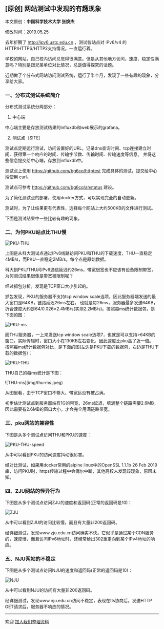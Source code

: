 ## [原创] 网站测试中发现的有趣现象

本文原创：**中国科学技术大学 张焕杰**

修改时间：2019.05.25

去年折腾了 http://ipv6.ustc.edu.cn ，测试各站点对 IPv6/v4 的 HTTP/HTTPS/HTTP2支持情况，一直运行着。

学校的网站，自己校内访问总觉得很满意。但是从其他地方访问，速度、稳定性满意吗？特别是跟兄弟单位对比情况，总是值得探究的话题。

近期做了个分布式网站访问测试系统，运行了半个月，发现了一些有趣的现象，分享给大家。

### 一、分布式测试系统简介

分布式测试系统分两部分：

1. 中心端

中心端主要是存放测试结果的influxdb和web展示的grafana。

2. 测试点（SITE）

测试点定期运行测试，访问设置好的URL，记录dns查询时间、tcp连接建立时间、获得第一个响应的时间、传输字节数、传输时间、传输速度等信息。
并将这些信息提交给中心端，存放到influxdb中。

测试点上使用 https://github.com/bg6cq/httptest 完成具体的测试，提交给中心端使用 curl。

测试点可参考 https://github.com/bg6cq/ahstatus 建设。

为了简化测试点的部署，使用docker方式，可以实现完全的自动更新。

测试时，为了让结果更有代表性，选择每个网站上大约500KB的文件进行测试。

下面是测试结果中一些比较有趣的现象。

### 二、为何PKU站点比THU慢

![PKU-THU](img/pkuvsthu-1.jpeg)

上图是从科大测试点通过IPv6线路访问PKU和THU的下载速度，THU一直稳定4MB/s，而PKU一直稳定2MB/s，每个点是原始数据。

科大到PKU/THU间IPv6通信延迟约26ms，带宽很宽也不应该有设备限制带宽，为何测试结果很像是带宽被限制呢？

经过抓包分析，发现是TCP窗口大小引起的。

抓包发现，PKU的服务器不支持tcp window scale选项，因此服务器端发送的最大窗口是64KB，链路延迟26ms左右。
也就是每26ms，服务器最多发送64KB，折合速度大约是64/0.026=2.4MB/s(实测2.2MB/s)。按照每ms统计数据包，是下面的图：

![PKU-ms](img/pku-ms.jpeg)

而THU服务器，一上来发送tcp window scale选项7，也就是可以支持>64KB的窗口。实际传输时，窗口大小在130KB左右变化，因此速度比pku高了近一倍。
按照每ms统计数据包对比，是下面的图(左边是PKU下载的数据包，右边是THU下载的数据包）：

![PKU-THU](img/pkuvsthu-ms.jpeg)

THU自己的每ms统计是下图：

![THU-ms][img/thu-ms.jpeg)

从图里看，由于TCP窗口不够大，带宽远没有被占满。

初步估计测试点到服务器端有1G的带宽，26ms延迟，填满整个链路需要2.6MB，因此需要有2.6MB的窗口大小，才会完全用满链路带宽。

### 三、pku网站的兼容性

下图是从多个测试点访问THU和PKU的速度：

![PKU-THU-speed](img/thupku-speed.png)

从中可以看到PKU的访问速度抖动很厉害。

经对比测试，如果用docker常用的alpine linux中的OpenSSL 1.1.1b 26 Feb 2019库，访问PKU时，https传输过程中会偶尔中断，其他高校未发现该现象，原因未知。

### 四、ZJU网站的怪异行为

下图是从多个测试点访问ZJU的速度和返回码(正常的返回码是10)：

![ZJU](img/zju.png)

从中可以看到ZJU的访问比较慢，而且有大量非200返回码。

经详细测试，发现www.zju.edu.cn访问确实不快。它似乎是通过某个CDN服务的，速度慢，而且访问IPv6地址时，还经常给出302重定向到某个IPv4地址的响应。

### 五、NJU网站的不稳定

下图是从多个测试点访问NJU的速度和返回码(正常的返回码是10)：

![NJU](img/nju.jpg)

从中可以看到NJU的访问有大量非200返回码。

经详细测试，发现www.nju.edu.cn访问不稳定，表现在tls协商后，发送HTTP GET请求后，服务器不响应的情况。




***
欢迎 [加入我们整理资料](https://github.com/bg6cq/ITTS)

